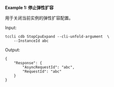 **Example 1: 停止弹性扩容**

用于关闭当前实例的弹性扩容配置。

Input: 

```
tccli cdb StopCpuExpand --cli-unfold-argument  \
    --InstanceId abc
```

Output: 
```
{
    "Response": {
        "AsyncRequestId": "abc",
        "RequestId": "abc"
    }
}
```

